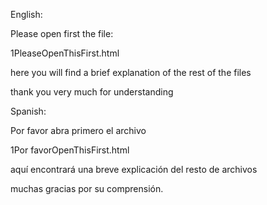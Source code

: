 English: 

Please open first the file:

1PleaseOpenThisFirst.html 

here you will find a brief explanation of the rest of the files 

thank you very much for understanding



Spanish:

Por favor abra primero el archivo

1Por favorOpenThisFirst.html

aquí encontrará una breve explicación del resto de archivos 

muchas gracias por su comprensión.
